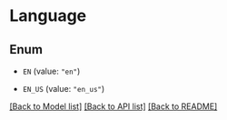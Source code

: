 # Language

## Enum


* `EN` (value: `"en"`)

* `EN_US` (value: `"en_us"`)


[[Back to Model list]](../README.md#documentation-for-models) [[Back to API list]](../README.md#documentation-for-api-endpoints) [[Back to README]](../README.md)


